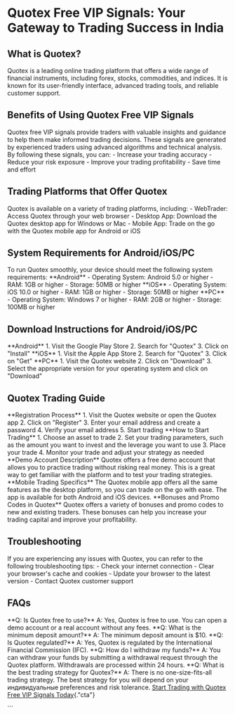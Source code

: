 

# Quotex Free VIP Signals: Your Gateway to Trading Success in India




## What is Quotex?

Quotex is a leading online trading platform that offers a wide range of
financial instruments, including forex, stocks, commodities, and
indices. It is known for its user-friendly interface, advanced trading
tools, and reliable customer support.

## Benefits of Using Quotex Free VIP Signals

Quotex free VIP signals provide traders with valuable insights and
guidance to help them make informed trading decisions. These signals are
generated by experienced traders using advanced algorithms and technical
analysis. By following these signals, you can: - Increase your trading
accuracy - Reduce your risk exposure - Improve your trading
profitability - Save time and effort

## Trading Platforms that Offer Quotex

Quotex is available on a variety of trading platforms, including: -
WebTrader: Access Quotex through your web browser - Desktop App:
Download the Quotex desktop app for Windows or Mac - Mobile App: Trade
on the go with the Quotex mobile app for Android or iOS

## System Requirements for Android/iOS/PC

To run Quotex smoothly, your device should meet the following system
requirements: \*\*Android\*\* - Operating System: Android 5.0 or
higher - RAM: 1GB or higher - Storage: 50MB or higher \*\*iOS\*\* -
Operating System: iOS 10.0 or higher - RAM: 1GB or higher - Storage:
50MB or higher \*\*PC\*\* - Operating System: Windows 7 or higher - RAM:
2GB or higher - Storage: 100MB or higher

## Download Instructions for Android/iOS/PC

\*\*Android\*\* 1. Visit the Google Play Store 2. Search for
"Quotex" 3. Click on "Install" \*\*iOS\*\* 1. Visit the
Apple App Store 2. Search for "Quotex" 3. Click on "Get"
\*\*PC\*\* 1. Visit the Quotex website 2. Click on "Download" 3.
Select the appropriate version for your operating system and click on
"Download"

## Quotex Trading Guide

\*\*Registration Process\*\* 1. Visit the Quotex website or open the
Quotex app 2. Click on "Register" 3. Enter your email address and
create a password 4. Verify your email address 5. Start trading \*\*How
to Start Trading\*\* 1. Choose an asset to trade 2. Set your trading
parameters, such as the amount you want to invest and the leverage you
want to use 3. Place your trade 4. Monitor your trade and adjust your
strategy as needed \*\*Demo Account Description\*\* Quotex offers a free
demo account that allows you to practice trading without risking real
money. This is a great way to get familiar with the platform and to test
your trading strategies. \*\*Mobile Trading Specifics\*\* The Quotex
mobile app offers all the same features as the desktop platform, so you
can trade on the go with ease. The app is available for both Android and
iOS devices. \*\*Bonuses and Promo Codes in Quotex\*\* Quotex offers a
variety of bonuses and promo codes to new and existing traders. These
bonuses can help you increase your trading capital and improve your
profitability.

## Troubleshooting

If you are experiencing any issues with Quotex, you can refer to the
following troubleshooting tips: - Check your internet connection - Clear
your browser\'s cache and cookies - Update your browser to the latest
version - Contact Quotex customer support

## FAQs

\*\*Q: Is Quotex free to use?\*\* A: Yes, Quotex is free to use. You can
open a demo account or a real account without any fees. \*\*Q: What is
the minimum deposit amount?\*\* A: The minimum deposit amount is \$10.
\*\*Q: Is Quotex regulated?\*\* A: Yes, Quotex is regulated by the
International Financial Commission (IFC). \*\*Q: How do I withdraw my
funds?\*\* A: You can withdraw your funds by submitting a withdrawal
request through the Quotex platform. Withdrawals are processed within 24
hours. \*\*Q: What is the best trading strategy for Quotex?\*\* A: There
is no one-size-fits-all trading strategy. The best strategy for you will
depend on your индивидуальные preferences and risk tolerance. [Start
Trading with Quotex Free VIP Signals
Today](\%22https://traff.sbs/brokerqxsignup\%22){."cta"}

\`\`\`

